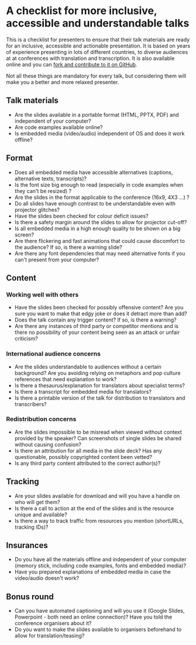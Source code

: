 # A checklist for more inclusive, accessible and understandable talks

This is a checklist for presenters to ensure that their talk materials are ready for an inclusive, accessible and actionable presentation. It is based on years of experience presenting in lots of different countries, to diverse audiences at at conferences with translation and transcription. It is also available online and you can [fork and contribute to it on GitHub](https://github.com/codepo8/talk-checklist/).

Not all these things are mandatory for every talk, but considering them will make you a better and more relaxed presenter.

## Talk materials

- Are the slides available in a portable format (HTML, PPTX, PDF) and independent of your computer?
- Are code examples available online?
- Is embedded media (video/audio) independent of OS and does it work offline?

## Format

- Does all embedded media have accessible alternatives (captions, alternative texts, transcripts)?
- Is the font size big enough to read (especially in code examples when they can't be resized) ?
- Are the slides in the format applicable to the conference (16x9, 4X3 ...) ?
- Do all slides have enough contrast to be understandable even with projector glitches?
- Have the slides been checked for colour deficit issues?
- Is there a safety margin around the slides to allow for projector cut-off?
- Is all embedded media in a high enough quality to be shown on a big screen?
- Are there flickering and fast animations that could cause discomfort to the audience? If so, is there a warning slide?
- Are there any font dependencies that may need alternative fonts if you can't present from your computer?

## Content

### Working well with others

- Have the slides been checked for possibly offensive content? Are you sure you want to make that edgy joke or does it detract more than add?
- Does the talk contain any trigger content? If so, is there a warning?
- Are there any instances of third party or competitor mentions and is there no possibility of your content being seen as an attack or unfair criticism?

### International audience concerns

- Are the slides understandable to audiences without a certain background? Are you avoiding relying on metaphors and pop culture references that need explanation to work?
- Is there a thesaurus/explanation for translators about specialist terms?
- Is there a transcript for embedded media for translators?
- Is there a printable version of the talk for distribution to translators and transcribers?

### Redistribution concerns

- Are the slides impossible to be misread when viewed without context provided by the speaker? Can screenshots of single slides be shared without causing confusion?
- Is there an attribution for all media in the slide deck? Has any questionable, possibly copyrighted content been vetted?
- Is any third party content attributed to the correct author(s)?

## Tracking

- Are your slides available for download and will you have a handle on who will get them?
- Is there a call to action at the end of the slides and is the resource unique and available?
- Is there a way to track traffic from resources you mention (shortURLs, tracking IDs)?

## Insurances

- Do you have all the materials offline and independent of your computer (memory stick, including code examples, fonts and embedded media)?
- Have you prepared explanations of embedded media in case the video/audio doesn't work?

## Bonus round

- Can you have automated captioning and will you use it (Google Slides, Powerpoint - both need an online connection)? Have you told the conference organisers about it?
- Do you want to make the slides available to organisers beforehand to allow for translation/teasing?